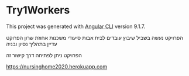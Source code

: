 # Try1Workers

This project was generated with [Angular CLI](https://github.com/angular/angular-cli) version 9.1.7.

הפרויקט נעשה בשביל שיבוץ עובדים לבית אבות  סיעודי משכנות אחוזת שרון
הפרוקט עדיין בתהליך נסיון ובניה

הפרויקט ניתן לפתיחה דרך קישור זה 

https://nursinghome2020.herokuapp.com
